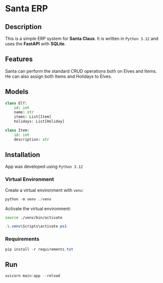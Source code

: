 # Santa ERP

## Description

This is a simple ERP system for **Santa Claus**. It is written in `Python 3.12` and uses the **FastAPI** with **SQLite**.

## Features

Santa can perform the standard CRUD operations both on Elves and Items. He can also assign both Items and Holidays to Elves.

## Models

``` python
class Elf:
    id: int
    name: str
    items: List[Item]
    holidays: List[Holiday]
```

``` python
class Item:
    id: int
    description: str        
```



## Installation

App was developed using `Python 3.12`

### Virtual Environment

Create a virtual environment with `venv`:

```powershell
python -m venv ./venv
```

Activate the virtual environment:

```bash
source ./venv/bin/activate
```

```powershell
.\.venv\Scripts\activate.ps1
```

### Requirements

```powershell
pip install -r requirements.txt
```

## Run

```powershell
uvicorn main:app --reload
```
